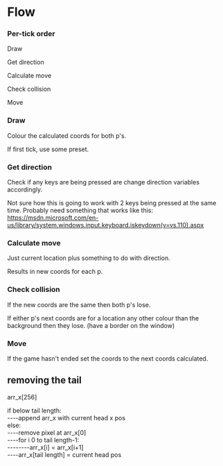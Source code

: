 # Flow
### Per-tick order

Draw

Get direction

Calculate move

Check collision

Move



### Draw
Colour the calculated coords for both p's.

If first tick, use some preset.

### Get direction
Check if any keys are being pressed are change direction variables accordingly.

Not sure how this is going to work with 2 keys being pressed at the same time.    Probably need something that works like this: https://msdn.microsoft.com/en-us/library/system.windows.input.keyboard.iskeydown(v=vs.110).aspx


### Calculate move
Just current location plus something to do with direction.

Results in new coords for each p.

### Check collision
If the new coords are the same then both p's lose.

If either p's next coords are for a location any other colour than the background then they lose. (have a border on the window)

### Move
If the game hasn't ended set the  coords to the next coords calculated.



## removing the tail

arr_x[256]  


if below tail length:  
----append arr_x with current head x pos  
else:  
----remove pixel at arr_x[0]  
----for i 0 to tail length-1:  
--------arr_x[i] = arr_x[i+1]  
----arr_x[tail length] = current head pos  

